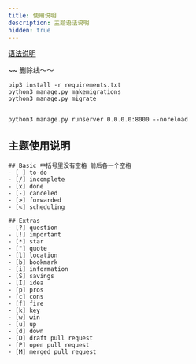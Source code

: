 ```yaml
---
title: 使用说明
description: 主题语法说明
hidden: true
---
```

[语法说明](https://shoka.lostyu.me/computer-science/note/theme-shoka-doc/special/)

~~ 删除线～～


```
pip3 install -r requirements.txt
python3 manage.py makemigrations
python3 manage.py migrate


python3 manage.py runserver 0.0.0.0:8000 --noreload
```


## 主题使用说明

```
## Basic 中括号里没有空格 前后各一个空格
- [ ] to-do
- [/] incomplete
- [x] done
- [-] canceled
- [>] forwarded
- [<] scheduling

## Extras
- [?] question
- [!] important
- [*] star
- ["] quote
- [l] location
- [b] bookmark
- [i] information
- [S] savings
- [I] idea
- [p] pros
- [c] cons
- [f] fire
- [k] key
- [w] win
- [u] up
- [d] down
- [D] draft pull request
- [P] open pull request
- [M] merged pull request
```

